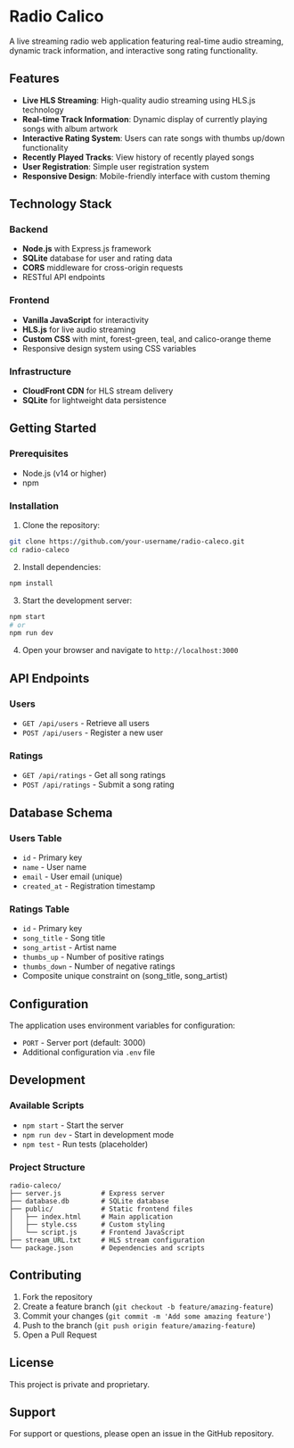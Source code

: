 # Radio Calico

A live streaming radio web application featuring real-time audio streaming, dynamic track information, and interactive song rating functionality.

## Features

- **Live HLS Streaming**: High-quality audio streaming using HLS.js technology
- **Real-time Track Information**: Dynamic display of currently playing songs with album artwork
- **Interactive Rating System**: Users can rate songs with thumbs up/down functionality
- **Recently Played Tracks**: View history of recently played songs
- **User Registration**: Simple user registration system
- **Responsive Design**: Mobile-friendly interface with custom theming

## Technology Stack

### Backend
- **Node.js** with Express.js framework
- **SQLite** database for user and rating data
- **CORS** middleware for cross-origin requests
- RESTful API endpoints

### Frontend
- **Vanilla JavaScript** for interactivity
- **HLS.js** for live audio streaming
- **Custom CSS** with mint, forest-green, teal, and calico-orange theme
- Responsive design system using CSS variables

### Infrastructure
- **CloudFront CDN** for HLS stream delivery
- **SQLite** for lightweight data persistence

## Getting Started

### Prerequisites
- Node.js (v14 or higher)
- npm

### Installation

1. Clone the repository:
```bash
git clone https://github.com/your-username/radio-caleco.git
cd radio-caleco
```

2. Install dependencies:
```bash
npm install
```

3. Start the development server:
```bash
npm start
# or
npm run dev
```

4. Open your browser and navigate to `http://localhost:3000`

## API Endpoints

### Users
- `GET /api/users` - Retrieve all users
- `POST /api/users` - Register a new user

### Ratings
- `GET /api/ratings` - Get all song ratings
- `POST /api/ratings` - Submit a song rating

## Database Schema

### Users Table
- `id` - Primary key
- `name` - User name
- `email` - User email (unique)
- `created_at` - Registration timestamp

### Ratings Table
- `id` - Primary key
- `song_title` - Song title
- `song_artist` - Artist name
- `thumbs_up` - Number of positive ratings
- `thumbs_down` - Number of negative ratings
- Composite unique constraint on (song_title, song_artist)

## Configuration

The application uses environment variables for configuration:
- `PORT` - Server port (default: 3000)
- Additional configuration via `.env` file

## Development

### Available Scripts
- `npm start` - Start the server
- `npm run dev` - Start in development mode
- `npm test` - Run tests (placeholder)

### Project Structure
```
radio-caleco/
├── server.js          # Express server
├── database.db        # SQLite database
├── public/            # Static frontend files
│   ├── index.html     # Main application
│   ├── style.css      # Custom styling
│   └── script.js      # Frontend JavaScript
├── stream_URL.txt     # HLS stream configuration
└── package.json       # Dependencies and scripts
```

## Contributing

1. Fork the repository
2. Create a feature branch (`git checkout -b feature/amazing-feature`)
3. Commit your changes (`git commit -m 'Add some amazing feature'`)
4. Push to the branch (`git push origin feature/amazing-feature`)
5. Open a Pull Request

## License

This project is private and proprietary.

## Support

For support or questions, please open an issue in the GitHub repository.